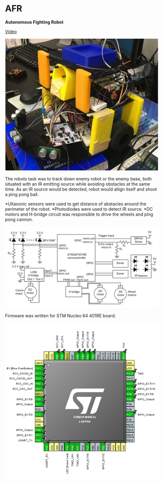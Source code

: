 # AFR

**Autonomous Fighting Robot**

[Video](https://drive.google.com/open?id=1qbUIgu0ZMda-dUbzqbQbCqik7pSt9cQw)

<p align="center">
  <img src="https://github.com/varouzan/AFR/blob/master/robo.PNG">
</p>


The robots task was to track down enemy robot or the enemy base, both situated with an IR emitting source while avoiding obstacles at the same time. As an IR source would be detected, robot would allign itself and shoot a ping pong ball.

*Ultasonic sensors were used to get distance of abstacles around the perimeter of the robot.
*Photodiodes were used to detect IR source.
*DC motors and H-bridge circuit was responsible to drive the wheels and ping pong cannon.

<p align="center">
  <img src="https://github.com/varouzan/AFR/blob/master/schematic.PNG">
</p>

Firmware was written for STM Nucleo 64 401RE board.

<p align="center">
  <img src="https://github.com/varouzan/AFR/blob/master/pinout.PNG">
</p>


